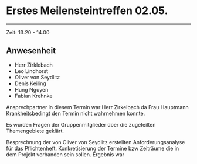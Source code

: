 # Erstes Meilensteintreffen 02.05. #
----------

Zeit: 13.20 - 14.00

## Anwesenheit ##

- Herr Zirklebach
- Leo Lindhorst
- Oliver von Seydlitz
- Denis Keiling
- Hung Nguyen
- Fabian Krehnke

Ansprechpartner in diesem Termin war Herr Zirkelbach da Frau Hauptmann Krankheitsbedingt den Termin nicht wahrnehmen konnte.

Es wurden Fragen der Gruppenmitglieder über die zugeteilten Themengebiete geklärt.

Besprechnung der von Oliver von Seydlitz erstellten Anforderungsanalyse für das Pflichtenheft. 
Konkretisierung der Termine bzw Zeiträume die in dem Projekt vorhanden sein sollen. 
Ergebnis war 